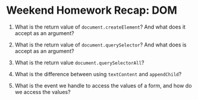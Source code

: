 # Weekend Homework Recap: DOM

1. What is the return value of `document.createElement`? And what does it accept as an argument?

2. What is the return value of `document.querySelector`? And what does is accept as an argument?

3. What is the return value `document.querySelectorAll`?

4. What is the difference between using `textContent` and `appendChild`?

5. What is the event we handle to access the values of a form, and how do we access the values?

